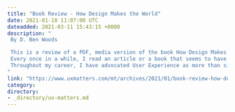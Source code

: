 ```yaml
---
title: "Book Review - How Design Makes the World"
date: 2021-01-18 11:07:00 UTC
dateadded: 2021-03-11 15:43:15 +0000
description: "
 By D. Ben Woods 

 This is a review of a PDF, media version of the book How Design Makes the World that I received from the author, Scott Berkun. 
 Every once in a while, I read an article or a book that seems to have channeled my own thoughts. My reading of Scott Berkun’s latest work, How Design Makes the World, was just such an experience. 
 Throughout my career, I have advocated User Experience as more than simply a way of designing Web sites or apps, but instead a design methodology that begins with people. Plus, as Berkun notes in his opening lines, “Except … the natural world, if you look at everything you have ever loved, hated, used, or purchased…, it was all designed and made by human beings.” With that in mind, every person and organization engages in design—though to what degree they are successful is debatable. Read More 
"
link: "https://www.uxmatters.com/mt/archives/2021/01/book-review-how-design-makes-the-world.php"
category:
directory:
- _directory/ux-matters.md
---
```


